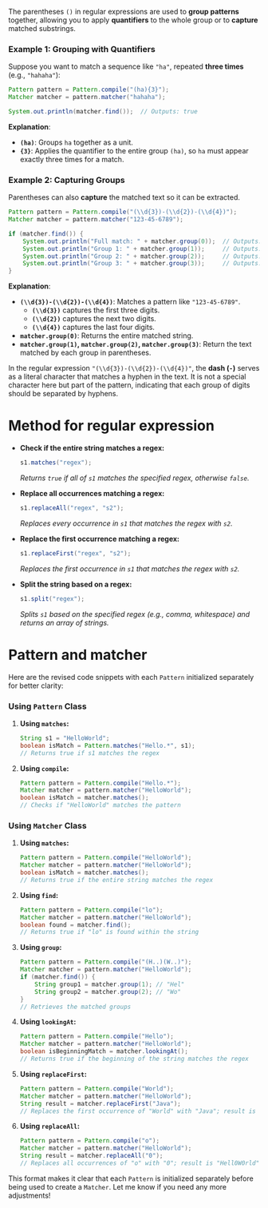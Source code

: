 The parentheses `()` in regular expressions are used to **group patterns** together, allowing you to apply **quantifiers** to the whole group or to **capture** matched substrings.

### Example 1: Grouping with Quantifiers
Suppose you want to match a sequence like `"ha"`, repeated **three times** (e.g., `"hahaha"`):

```java
Pattern pattern = Pattern.compile("(ha){3}");
Matcher matcher = pattern.matcher("hahaha");

System.out.println(matcher.find());  // Outputs: true
```

**Explanation**:
- **`(ha)`**: Groups `ha` together as a unit.
- **`{3}`**: Applies the quantifier to the entire group `(ha)`, so `ha` must appear exactly three times for a match.

### Example 2: Capturing Groups
Parentheses can also **capture** the matched text so it can be extracted.

```java
Pattern pattern = Pattern.compile("(\\d{3})-(\\d{2})-(\\d{4})");
Matcher matcher = pattern.matcher("123-45-6789");

if (matcher.find()) {
    System.out.println("Full match: " + matcher.group(0));  // Outputs: 123-45-6789
    System.out.println("Group 1: " + matcher.group(1));     // Outputs: 123
    System.out.println("Group 2: " + matcher.group(2));     // Outputs: 45
    System.out.println("Group 3: " + matcher.group(3));     // Outputs: 6789
}
```

**Explanation**:
- **`(\\d{3})-(\\d{2})-(\\d{4})`**: Matches a pattern like `"123-45-6789"`.
  - **`(\\d{3})`** captures the first three digits.
  - **`(\\d{2})`** captures the next two digits.
  - **`(\\d{4})`** captures the last four digits.
- **`matcher.group(0)`**: Returns the entire matched string.
- **`matcher.group(1)`, `matcher.group(2)`, `matcher.group(3)`**: Return the text matched by each group in parentheses.

In the regular expression `"(\\d{3})-(\\d{2})-(\\d{4})"`, the **dash (`-`)** serves as a literal character that matches a hyphen in the text. It is not a special character here but part of the pattern, indicating that each group of digits should be separated by hyphens.

# Method for regular expression

- **Check if the entire string matches a regex:**  
  ```java
  s1.matches("regex");
  ```
  *Returns `true` if all of `s1` matches the specified regex, otherwise `false`.*

- **Replace all occurrences matching a regex:**  
  ```java
  s1.replaceAll("regex", "s2");
  ```
  *Replaces every occurrence in `s1` that matches the regex with `s2`.*

- **Replace the first occurrence matching a regex:**  
  ```java
  s1.replaceFirst("regex", "s2");
  ```
  *Replaces the first occurrence in `s1` that matches the regex with `s2`.*

- **Split the string based on a regex:**  
  ```java
  s1.split("regex");
  ```
  *Splits `s1` based on the specified regex (e.g., comma, whitespace) and returns an array of strings.*


# Pattern and matcher 

Here are the revised code snippets with each `Pattern` initialized separately for better clarity:

### Using `Pattern` Class

1. **Using `matches`:**
   ```java
   String s1 = "HelloWorld";
   boolean isMatch = Pattern.matches("Hello.*", s1);
   // Returns true if s1 matches the regex
   ```

2. **Using `compile`:**
   ```java
   Pattern pattern = Pattern.compile("Hello.*");
   Matcher matcher = pattern.matcher("HelloWorld");
   boolean isMatch = matcher.matches();
   // Checks if "HelloWorld" matches the pattern
   ```

### Using `Matcher` Class

1. **Using `matches`:**
   ```java
   Pattern pattern = Pattern.compile("HelloWorld");
   Matcher matcher = pattern.matcher("HelloWorld");
   boolean isMatch = matcher.matches();
   // Returns true if the entire string matches the regex
   ```

2. **Using `find`:**
   ```java
   Pattern pattern = Pattern.compile("lo");
   Matcher matcher = pattern.matcher("HelloWorld");
   boolean found = matcher.find();
   // Returns true if "lo" is found within the string
   ```

3. **Using `group`:**
   ```java
   Pattern pattern = Pattern.compile("(H..)(W..)");
   Matcher matcher = pattern.matcher("HelloWorld");
   if (matcher.find()) {
       String group1 = matcher.group(1); // "Hel"
       String group2 = matcher.group(2); // "Wo"
   }
   // Retrieves the matched groups
   ```

4. **Using `lookingAt`:**
   ```java
   Pattern pattern = Pattern.compile("Hello");
   Matcher matcher = pattern.matcher("HelloWorld");
   boolean isBeginningMatch = matcher.lookingAt();
   // Returns true if the beginning of the string matches the regex
   ```

5. **Using `replaceFirst`:**
   ```java
   Pattern pattern = Pattern.compile("World");
   Matcher matcher = pattern.matcher("HelloWorld");
   String result = matcher.replaceFirst("Java");
   // Replaces the first occurrence of "World" with "Java"; result is "HelloJava"
   ```

6. **Using `replaceAll`:**
   ```java
   Pattern pattern = Pattern.compile("o");
   Matcher matcher = pattern.matcher("HelloWorld");
   String result = matcher.replaceAll("0");
   // Replaces all occurrences of "o" with "0"; result is "Hell0W0rld"
   ```

This format makes it clear that each `Pattern` is initialized separately before being used to create a `Matcher`. Let me know if you need any more adjustments!